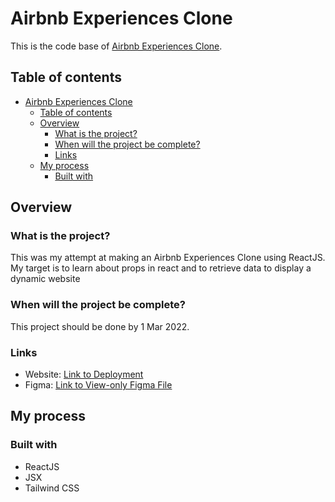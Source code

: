 # Airbnb Experiences Clone

This is the code base of [Airbnb Experiences Clone](#).

## Table of contents

- [Airbnb Experiences Clone](#airbnb-experiences-clone)
  - [Table of contents](#table-of-contents)
  - [Overview](#overview)
    - [What is the project?](#what-is-the-project)
    - [When will the project be complete?](#when-will-the-project-be-complete)
    - [Links](#links)
  - [My process](#my-process)
    - [Built with](#built-with)

## Overview

### What is the project?

This was my attempt at making an Airbnb Experiences Clone using ReactJS. My target is to learn about props in react and to retrieve data to display a dynamic website

### When will the project be complete?

This project should be done by 1 Mar 2022.

### Links

-   Website: [Link to Deployment](#)
-   Figma: [Link to View-only Figma File](<https://www.figma.com/file/gNE2BEzJVenThB2x3aE3Ne/Airbnb-Experiences-(Scrimba)?node-id=0%3A1>)

## My process

### Built with

-   ReactJS
-   JSX
-   Tailwind CSS
